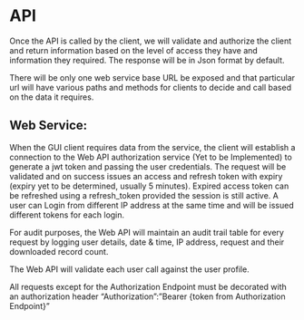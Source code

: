 # API

Once the API is called by the client, we will validate and authorize the client and return information based on the level of access they have and information they required. The response will be in Json format by default.

There will be only one web service base URL be exposed and that particular url will have various paths and methods for clients to decide and call based on the data it requires.

## Web Service:

When the GUI client requires data from the service, the client will establish a connection to the Web API authorization service (Yet to be Implemented) to generate a jwt token and passing the user credentials. The request will be validated and on success issues an access and refresh token with expiry (expiry yet to be determined, usually 5 minutes). Expired access token can be refreshed using a refresh_token provided the session is still active. A user can Login from different IP address at the same time and will be issued different tokens for each login.

For audit purposes, the Web API will maintain an audit trail table for every request by logging user details, date & time, IP address, request and their downloaded record count.

The Web API will validate each user call against the user profile.

All requests except for the Authorization Endpoint must be decorated with an authorization header
“Authorization”:”Bearer {token from Authorization Endpoint}”
